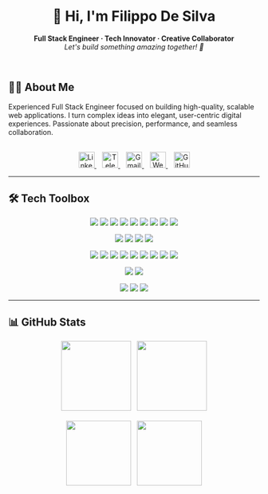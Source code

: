<h1 align="center">
  👋 Hi, I'm Filippo De Silva
</h1>

<p align="center">
  <b>Full Stack Engineer · Tech Innovator · Creative Collaborator</b><br>
  <i>Let's build something amazing together! 🚀</i>
</p>

<br/>

## 🙋‍♂️ About Me

Experienced Full Stack Engineer focused on building high-quality, scalable web applications. I turn complex ideas into elegant, user-centric digital experiences. Passionate about precision, performance, and seamless collaboration.

<br/>

<!-- SOCIAL LINKS -->
<div align="center">
  <a href="https://www.linkedin.com/in/filippo-de-silva-0982a7342" target="_blank" title="LinkedIn">
    <img src="https://cdn.jsdelivr.net/gh/devicons/devicon/icons/linkedin/linkedin-original.svg" alt="LinkedIn" width="32" height="32" />
  </a>
  &nbsp;&nbsp;
  <a href="https://t.me/Lt_Col_Sam?text=Hi%20Filippo,%20I%20would%20like%20to%20connect." target="_blank" title="Telegram">
    <img src="https://cdn.simpleicons.org/telegram/229ED9/fff.svg" alt="Telegram" width="32" height="32" />
  </a>
  &nbsp;&nbsp;
  <a href="mailto:filippodev@gmail.com" target="_blank" title="Email">
    <img src="https://cdn.jsdelivr.net/gh/devicons/devicon/icons/google/google-original.svg" alt="Gmail" width="32" height="32" />
  </a>
  &nbsp;&nbsp;
  <a href="https://filippodesilva.vercel.app" target="_blank" title="Website">
    <img src="https://cdn.simpleicons.org/googlechrome/4285F4/fff.svg" alt="Website" width="32" height="32" />
  </a>
  &nbsp;&nbsp;
  <a href="https://github.com/FilippoDeSilva?tab=followers" target="_blank" title="GitHub">
    <img src="https://cdn.jsdelivr.net/gh/devicons/devicon/icons/github/github-original.svg" alt="GitHub" width="32" height="32" />
  </a>
</div>

---

## 🛠️ Tech Toolbox

<p align="center">
  <img src="https://img.shields.io/badge/Typescript-3178c6?style=flat&logo=typescript&logoColor=white" />
  <img src="https://img.shields.io/badge/Javascript-f7df1e?style=flat&logo=javascript&logoColor=black" />
  <img src="https://img.shields.io/badge/Python-3776ab?style=flat&logo=python&logoColor=white" />
  <img src="https://img.shields.io/badge/Go-00ADD8?style=flat&logo=go&logoColor=white" />
  <img src="https://img.shields.io/badge/Java-007396?style=flat&logo=java&logoColor=white" />
  <img src="https://img.shields.io/badge/C%23-239120?style=flat&logo=csharp&logoColor=white" />
  <img src="https://img.shields.io/badge/C++-00599C?style=flat&logo=cpp&logoColor=white" />
  <img src="https://img.shields.io/badge/HTML5-e34f26?style=flat&logo=html5&logoColor=white" />
  <img src="https://img.shields.io/badge/CSS3-1572b6?style=flat&logo=css3&logoColor=white" />
</p>
<p align="center">
  <img src="https://img.shields.io/badge/React-61dafb?style=flat&logo=react&logoColor=black" />
  <img src="https://img.shields.io/badge/Next.js-000?style=flat&logo=next.js&logoColor=white" />
  <img src="https://img.shields.io/badge/TailwindCSS-06B6D4?style=flat&logo=tailwindcss&logoColor=white" />
  <img src="https://img.shields.io/badge/React_Native-61dafb?style=flat&logo=react&logoColor=black" />
</p>
<p align="center">
  <img src="https://img.shields.io/badge/Node.js-339933?style=flat&logo=node.js&logoColor=white" />
  <img src="https://img.shields.io/badge/Express-000?style=flat&logo=express&logoColor=white" />
  <img src="https://img.shields.io/badge/Prisma-2D3748?style=flat&logo=prisma&logoColor=white" />
  <img src="https://img.shields.io/badge/MongoDB-47A248?style=flat&logo=mongodb&logoColor=white" />
  <img src="https://img.shields.io/badge/PostgreSQL-336791?style=flat&logo=postgresql&logoColor=white" />
  <img src="https://img.shields.io/badge/Firebase-FFCA28?style=flat&logo=firebase&logoColor=black" />
  <img src="https://img.shields.io/badge/Supabase-3ECF8E?style=flat&logo=supabase&logoColor=white" />
  <img src="https://img.shields.io/badge/Stream_Chat-06B6D4?style=flat&logo=stream&logoColor=white" />
  <img src="https://img.shields.io/badge/Clerk-3FF75D?style=flat" />
</p>
<p align="center">
  <img src="https://img.shields.io/badge/Docker-2496ed?style=flat&logo=docker&logoColor=white" />
  <img src="https://img.shields.io/badge/GitHub-181717?style=flat&logo=github&logoColor=white" />
</p>
<p align="center">
  <img src="https://img.shields.io/badge/VS_Code-007ACC?style=flat&logo=visualstudiocode&logoColor=white" />
  <img src="https://img.shields.io/badge/Git-F05032?style=flat&logo=git&logoColor=white" />
  <img src="https://img.shields.io/badge/Jupyter-F37626?style=flat&logo=jupyter&logoColor=white" />
</p>

---

## 📊 GitHub Stats

<div align="center">

<img src="https://github-readme-stats.vercel.app/api?username=FilippoDeSilva&show_icons=true&theme=tokyonight&hide_border=true&border_radius=12" height="140" />&nbsp;&nbsp;
<img src="https://github-readme-streak-stats.herokuapp.com?user=FilippoDeSilva&theme=tokyonight&hide_border=true&border_radius=12" height="140" />
<br/><br/>
<img src="https://github-profile-summary-cards.vercel.app/api/cards/profile-details?username=FilippoDeSilva&theme=tokyonight" height="130" />&nbsp;&nbsp;
<img src="https://github-readme-stats.vercel.app/api/top-langs/?username=FilippoDeSilva&layout=compact&theme=tokyonight&hide_border=true&border_radius=12&langs_count=8" height="130" />

</div>